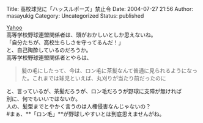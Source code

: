 Title: 高校球児に「ハッスルポーズ」禁止令
Date: 2004-07-27 21:56
Author: masayukig
Category: Uncategorized
Status: published

[Yahoo](http://sports.yahoo.co.jp/hl?c=sports&d=20040727&a=20040727-00000018-ykf-spo)  
高等学校野球連盟関係者は、頭がおかしいとしか思えないね。  
「自分たちが、高校生らしさを守ってるんだ！」  
と、自己陶酔しているのだろうか。  
高等学校野球連盟関係者とやらは、  

> 髪の毛にしたって、今は、ロン毛に茶髪なんて普通に見られるようになった。これまでは球児といえば、丸刈りが当たり前だったのに

と、言っているが、茶髪だろうが、ロン毛だろうが野球に支障が無ければ  
別に、何でもいいではないか。  
人の、髪型までとやかく言うのは人権侵害なんじゃないの？  
\#まぁ、**「ロン毛」**が野球しやすいとは到底思えませんがね。
